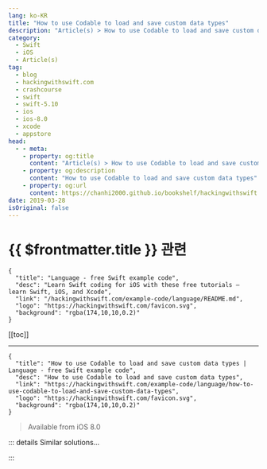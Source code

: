 ```yaml
---
lang: ko-KR
title: "How to use Codable to load and save custom data types"
description: "Article(s) > How to use Codable to load and save custom data types"
category:
  - Swift
  - iOS
  - Article(s)
tag: 
  - blog
  - hackingwithswift.com
  - crashcourse
  - swift
  - swift-5.10
  - ios
  - ios-8.0
  - xcode
  - appstore
head:
  - - meta:
    - property: og:title
      content: "Article(s) > How to use Codable to load and save custom data types"
    - property: og:description
      content: "How to use Codable to load and save custom data types"
    - property: og:url
      content: https://chanhi2000.github.io/bookshelf/hackingwithswift.com/example-code/language/how-to-use-codable-to-load-and-save-custom-data-types.html
date: 2019-03-28
isOriginal: false
---
```


# {{ $frontmatter.title }} 관련

```component VPCard
{
  "title": "Language - free Swift example code",
  "desc": "Learn Swift coding for iOS with these free tutorials – learn Swift, iOS, and Xcode",
  "link": "/hackingwithswift.com/example-code/language/README.md",
  "logo": "https://hackingwithswift.com/favicon.svg",
  "background": "rgba(174,10,10,0.2)"
}
```

[[toc]]

---

```component VPCard
{
  "title": "How to use Codable to load and save custom data types | Language - free Swift example code",
  "desc": "How to use Codable to load and save custom data types",
  "link": "https://hackingwithswift.com/example-code/language/how-to-use-codable-to-load-and-save-custom-data-types",
  "logo": "https://hackingwithswift.com/favicon.svg",
  "background": "rgba(174,10,10,0.2)"
}
```

> Available from iOS 8.0

<!-- TODO: 작성 -->

<!-- 
Swift 4 introduced a new way to load and save data, replacing the old `NSCoding` protocol with something that’s more flexible, safer, and easier to write: `Codable`.

Unless you want a custom implementation, just making your data type conform to `Codable` is all it takes to allow it to be saved to property list XML or JSON.

For example, here’s a custom struct that conforms to `Codable`, along with a few instances of it:

```swift
struct Language: Codable {
    var name: String
    var version: Int
}

let swift = Language(name: "Swift", version: 4)
let php = Language(name: "PHP", version: 7)
let perl = Language(name: "Perl", version: 6)
```

You can see I've marked the Language struct as conforming to the `Codable` protocol – there’s no need to add custom loading and saving code like we had with `NSCoding`.

With that one tiny conformance, we can convert it to a `Data` representation of JSON like this:

```swift
let encoder = JSONEncoder()
if let encoded = try? encoder.encode(swift) {
    // save `encoded` somewhere
}
```

Swift will automatically encode all properties inside your data type – you don't need to do anything.

To prove that everything is working well, we can try converting that `Data` object into a string so we can print it out, then decode it back into a new Language instance that we can read from:

```swift
if let encoded = try? encoder.encode(swift) {
    if let json = String(data: encoded, encoding: .utf8) {
        print(json)
    }

    let decoder = JSONDecoder()
    if let decoded = try? decoder.decode(Language.self, from: encoded) {
        print(decoded.name)
    }
}
```

Notice how decoding doesn't require a typecast – you provide the data type name as its first parameter, so Swift infers the return type from there.

-->

::: details Similar solutions…

<!--
/quick-start/swiftui/all-swiftui-property-wrappers-explained-and-compared">All SwiftUI property wrappers explained and compared 
/quick-start/swiftui/swiftui-tips-and-tricks">SwiftUI tips and tricks 
/quick-start/swiftui/how-to-save-and-load-navigationstack-paths-using-codable">How to save and load NavigationStack paths using Codable 
/example-code/games/how-to-create-a-random-terrain-tile-map-using-sktilemapnode-and-gkperlinnoisesource">How to create a random terrain tile map using SKTileMapNode and GKPerlinNoiseSource 
/example-code/uikit/how-to-create-live-playgrounds-in-xcode">How to create live playgrounds in Xcode</a>
-->

:::

